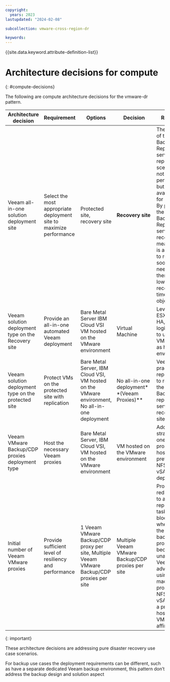 ```yaml
---
copyright:
  years: 2023
lastupdated: "2024-02-08"

subcollection: vmware-cross-region-dr

keywords:
---
```

{{site.data.keyword.attribute-definition-list}}

# Architecture decisions for compute

{: \#compute-decisions}

The following are compute architecture decisions for the vmware-dr pattern.

| **Architecture decision**                      | **Requirement**                                               | **Options**                                                                               | **Decision**                                | **Rationale**                                                                                                                                                                                                                                                                                                        |
| ---------------------------------------------------- | ------------------------------------------------------------------- | ----------------------------------------------------------------------------------------------- | ------------------------------------------------- | -------------------------------------------------------------------------------------------------------------------------------------------------------------------------------------------------------------------------------------------------------------------------------------------------------------------------- |
| Veeam all-in-one solution deployment site            | Select the most appropriate deployment site to maximize performance | Protected site, recovery site                                                                   | **Recovery site**                           | The location of the Veeam Backup & Replication server for replication scenarios is, not based on performance but on availability for recovery. By placing the Veeam Backup & Replication server at the recovery site means that it is available to recover as soon as needed, therefore, lowering recovery time objective. |
| Veeam solution deployment type on the Recovery site  | Provide an all-in-one automated Veeam deployment                    | Bare Metal Server IBM Cloud VSI VM hosted on the VMware environment                             | Virtual Machine                                   | Leverage ESX DRS and HA, hence logical sense to use VMware VM as hosting environment                                                                                                                                                                                                                                       |
| Veeam solution deployment type on the protected site | Protect VMs on the protected site with replication                  | Bare Metal Server, IBM Cloud VSI, VM hosted on the VMware environment, No all-in-one deployment | No all-in-one deployment**(Veeam Proxies)** | Veeam best practise for replication is to replace the Veeam Backup & replication server at the recovery site.                                                                                                                                                                                                              |
| Veeam VMware Backup/CDP proxies deployment type      | Host the necessary Veeam proxies                                    | Bare Metal Server, IBM Cloud VSI, VM hosted on the VMware environment                           | VM hosted on the VMware environment               | Adopting the strategy of one VM proxy per host is preferred for NFS and vSAN deployments.                                                                                                                                                                                                                                  |
| Initial number of Veeam VMware proxies               | Provide sufficient level of resiliency and performance              | 1 Veeam VMware Backup/CDP proxy per site, Multiple Veeam VMware Backup/CDP proxies per site     | Multiple Veeam VMware Backup/CDP proxies per site | Provide redundancy to avoid replication tasks to be blocked when one of the backup/CDP proxies becomes unavailable. Veeam advise when using virtual machine proxies and NFS v3 or vSAN to use a proxy per host and use VM-Host affinity rules.                                                                             |

{: important}

These architecture decisions are addressing pure disaster recovery use case scenarios.

For backup use cases the deployment requirements can be different, such as have a separate dedicated Veeam backup environment, this pattern don’t address the backup design and solution aspect

